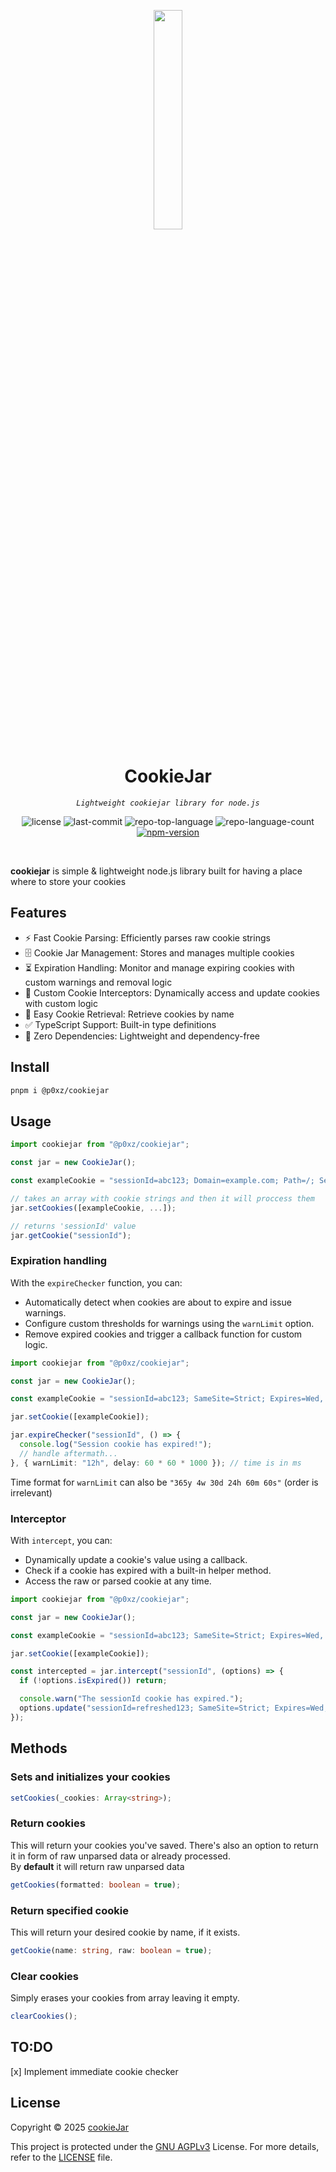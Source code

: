 <p align="center">
    <img src="https://ucarecdn.com/239dc829-65f3-4ec9-b0a1-6bba2e878b40/477bda9dece1440bbf2dc6f0b90b4042_removalai_preview1.png" align="center" width="30%">
</p>
<p align="center"><h1 align="center">CookieJar</h1></p>
<p align="center">
 <em><code>Lightweight cookiejar library for node.js</code></em>
</p>
<p align="center">
 <img src="https://img.shields.io/github/license/p0xz/CookieJar?style=default&logo=opensourceinitiative&logoColor=white&color=ff964f" alt="license">
 <img src="https://img.shields.io/github/last-commit/p0xz/CookieJar?style=default&logo=git&logoColor=white&color=ff964f" alt="last-commit">
 <img src="https://img.shields.io/github/languages/top/p0xz/CookieJar?style=default&color=ff964f" alt="repo-top-language">
 <img src="https://img.shields.io/github/languages/count/p0xz/CookieJar?style=default&color=ff964f" alt="repo-language-count">
 <a href="https://www.npmjs.com/package/@p0xz/cookiejar" style="outline:none;border:none;"><img src="https://img.shields.io/npm/v/@p0xz/cookiejar" alt="npm-version" /></a>
</p>
<p align="center"><!-- default option, no dependency badges. -->
</p>
<p align="center">
 <!-- default option, no dependency badges. -->
</p>
<br>

**cookiejar** is simple & lightweight node.js library built for having a place where to store your cookies

## Features

- ⚡️ Fast Cookie Parsing: Efficiently parses raw cookie strings
- 🗄️ Cookie Jar Management: Stores and manages multiple cookies
- ⏳ Expiration Handling: Monitor and manage expiring cookies with custom warnings and removal logic
- 🔄 Custom Cookie Interceptors: Dynamically access and update cookies with custom logic
- 🔎 Easy Cookie Retrieval: Retrieve cookies by name
- ✅ TypeScript Support: Built-in type definitions
- 🚀 Zero Dependencies: Lightweight and dependency-free

## Install

```sh
pnpm i @p0xz/cookiejar
```

## Usage

```ts
import cookiejar from "@p0xz/cookiejar";

const jar = new CookieJar();

const exampleCookie = "sessionId=abc123; Domain=example.com; Path=/; Secure; HttpOnly; SameSite=Strict; Expires=Wed, 09 Jun 2025 10:18:14 GMT";

// takes an array with cookie strings and then it will proccess them
jar.setCookies([exampleCookie, ...]);

// returns 'sessionId' value
jar.getCookie("sessionId");
```

### Expiration handling

With the `expireChecker` function, you can:

- Automatically detect when cookies are about to expire and issue warnings.
- Configure custom thresholds for warnings using the `warnLimit` option.
- Remove expired cookies and trigger a callback function for custom logic.

```ts
import cookiejar from "@p0xz/cookiejar";

const jar = new CookieJar();

const exampleCookie = "sessionId=abc123; SameSite=Strict; Expires=Wed, 09 Jun 2025 10:18:14 GMT";

jar.setCookie([exampleCookie]);

jar.expireChecker("sessionId", () => {
  console.log("Session cookie has expired!");
  // handle aftermath...
}, { warnLimit: "12h", delay: 60 * 60 * 1000 }); // time is in ms
```

Time format for `warnLimit` can also be `"365y 4w 30d 24h 60m 60s"` (order is irrelevant)

### Interceptor

With `intercept`, you can:

- Dynamically update a cookie's value using a callback.
- Check if a cookie has expired with a built-in helper method.
- Access the raw or parsed cookie at any time.

```ts
import cookiejar from "@p0xz/cookiejar";

const jar = new CookieJar();

const exampleCookie = "sessionId=abc123; SameSite=Strict; Expires=Wed, 09 Jun 2025 10:18:14 GMT";

jar.setCookie([exampleCookie]);

const intercepted = jar.intercept("sessionId", (options) => {
  if (!options.isExpired()) return;

  console.warn("The sessionId cookie has expired.");
  options.update("sessionId=refreshed123; SameSite=Strict; Expires=Wed, 10 Jun 2025 10:18:14 GMT");
});
```

## Methods

### Sets and initializes your cookies

```ts
setCookies(_cookies: Array<string>);
```

### Return cookies

This will return your cookies you've saved. There's also an option to return it in form of raw unparsed data or already processed.
<br/>
By **default** it will return raw unparsed data

```ts
getCookies(formatted: boolean = true);
```

### Return specified cookie

This will return your desired cookie by name, if it exists.

```ts
getCookie(name: string, raw: boolean = true);
```

### Clear cookies

Simply erases your cookies from array leaving it empty.

```ts
clearCookies();
```

## TO:DO

[x] Implement immediate cookie checker

## License

Copyright © 2025 [cookieJar](https://github.com/p0xz/CookieJar)

This project is protected under the [GNU AGPLv3](https://choosealicense.com/licenses/agpl-3.0/) License. For more details, refer to the [LICENSE](https://github.com/p0xz/CookieJar/blob/master/LICENSE) file.
